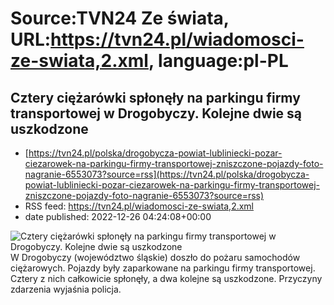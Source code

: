 # Source:TVN24 Ze świata, URL:https://tvn24.pl/wiadomosci-ze-swiata,2.xml, language:pl-PL

## Cztery ciężarówki spłonęły na parkingu firmy transportowej w Drogobyczy. Kolejne dwie są uszkodzone
 - [https://tvn24.pl/polska/drogobycza-powiat-lubliniecki-pozar-ciezarowek-na-parkingu-firmy-transportowej-zniszczone-pojazdy-foto-nagranie-6553073?source=rss](https://tvn24.pl/polska/drogobycza-powiat-lubliniecki-pozar-ciezarowek-na-parkingu-firmy-transportowej-zniszczone-pojazdy-foto-nagranie-6553073?source=rss)
 - RSS feed: https://tvn24.pl/wiadomosci-ze-swiata,2.xml
 - date published: 2022-12-26 04:24:08+00:00

<img alt="Cztery ciężarówki spłonęły na parkingu firmy transportowej w Drogobyczy. Kolejne dwie są uszkodzone" src="https://tvn24.pl/najnowsze/cdn-zdjecie-cwg7qf-pozar-samochodow-ciezarowych-w-drogobyczy-6553072/alternates/LANDSCAPE_1280" />
    W Drogobyczy (województwo śląskie) doszło do pożaru samochodów ciężarowych. Pojazdy były zaparkowane na parkingu firmy transportowej. Cztery z nich całkowicie spłonęły, a dwa kolejne są uszkodzone. Przyczyny zdarzenia wyjaśnia policja.

